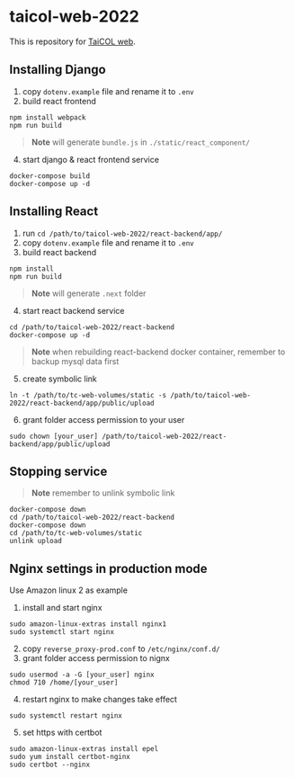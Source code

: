 # taicol-web-2022
This is repository for [TaiCOL web](taicol.tw).

## Installing Django
1. copy `dotenv.example` file and rename it to `.env`
2. build react frontend
```
npm install webpack
npm run build 
```

> **Note** will generate `bundle.js` in `./static/react_component/` 


4. start django & react frontend service
```
docker-compose build
docker-compose up -d
```


## Installing React
1. run `cd /path/to/taicol-web-2022/react-backend/app/`
2. copy `dotenv.example` file and rename it to `.env`
3. build react backend
```
npm install
npm run build
```
> **Note** will generate `.next` folder
4. start react backend service
```
cd /path/to/taicol-web-2022/react-backend
docker-compose up -d
```
> **Note** when rebuilding react-backend docker container, remember to backup mysql data first

5. create symbolic link
```
ln -t /path/to/tc-web-volumes/static -s /path/to/taicol-web-2022/react-backend/app/public/upload
```
6. grant folder access permission to your user
```
sudo chown [your_user] /path/to/taicol-web-2022/react-backend/app/public/upload
```

## Stopping service
> **Note** remember to unlink symbolic link

```
docker-compose down
cd /path/to/taicol-web-2022/react-backend
docker-compose down
cd /path/to/tc-web-volumes/static
unlink upload
```

## Nginx settings in production mode

Use Amazon linux 2 as example

1. install and start nginx
```
sudo amazon-linux-extras install nginx1
sudo systemctl start nginx
```
2. copy `reverse_proxy-prod.conf` to `/etc/nginx/conf.d/`
3. grant folder access permission to nignx
```
sudo usermod -a -G [your_user] nginx
chmod 710 /home/[your_user]
```
4. restart nginx to make changes take effect
```
sudo systemctl restart nginx
```
5. set https with certbot
```
sudo amazon-linux-extras install epel
sudo yum install certbot-nginx
sudo certbot --nginx
```
